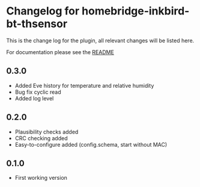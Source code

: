 # Changelog for homebridge-inkbird-bt-thsensor
This is the change log for the plugin, all relevant changes will be listed here.

For documentation please see the [README](https://github.com/SteidlD/homebridge-inkbird-bt-thsensor/blob/master/README.md)

## 0.3.0
- Added Eve history for temperature and relative humidity
- Bug fix cyclic read
- Added log level

## 0.2.0
- Plausibility checks added
- CRC checking added
- Easy-to-configure added (config.schema, start without MAC)

## 0.1.0
- First working version
